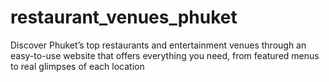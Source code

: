 # restaurant_venues_phuket
Discover Phuket’s top restaurants and entertainment venues through an easy-to-use website that offers everything you need, from featured menus to real glimpses of each location
